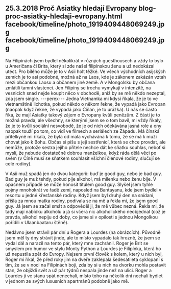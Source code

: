 25.3.2018
Proč Asiatky hledají Evropany
blog-proc-asiatky-hledaji-evropany.html
facebook/timeline/photo_1919409448069249.jpg
facebook/timeline/photo_1919409448069249.jpg
--------------

Na Filipínách jsem bydlel několikrát v různých guesthousech a vždy to bylo u Američana či Brita, který si zde našel filipínskou ženu a už nedokázal utéct. Pro bílého může je to v Asii holt těžké. Ve všech východních asijských zemích je to asi podobné, možná až na Laos, kde je zákonem zakázán vztah mezi občankou Laosu a občanem jiné země. A v Mongolsku by občana zmlátili tamní vlastenci. Jen Filipíny se trochu vymykají v intenzitě, na vesnicích snad nejde koupit něco v obchodě, aniž by se mě někdo nezeptal, zda jsem single.
---perex---
Jedna Vietnamka mi kdysi říkala, že je to ve vietnamštině lichotka, pokud někdo o někom řekne, že vypadá jako Evropan (naopak když řekne, že vypadá jako Číňan, je to urážka). U nás se často říká, že mají Asiatky takový zájem o Evropany kvůli penězům. Z části je to možná pravda, ale všechny, se kterými jsem se o tom bavil, mi vždy říkaly, že je to kvůli sociální nesvobodě, že je od nich očekávána jasná role a ony naopak touží po tom, co vidí ve filmech a seriálech ze Západu. Má čínská přítelkyně mi říkala, že byla od mala vychávána k tomu, že se má k muži chovat jako k Bohu. Občas si píšu s její sestřenicí, která se chce provdat, ale nemůže, protože sestra jejího přítele nechce dát ke sňatku souhlas, neboť si myslí, že nebude dostatečně dobrou manželkou, když ráda dělá věci po svém (v Číně musí se sňatkem souhlasit všichni členové rodiny, slučují se celé rodiny).

V Asii muž spadá jen do dvou kategorií: buď je good guy, nebo je bad guy. Bad guy je muž tehdy, pokud pije alkohol, má milenku nebo ženu bije. V opačném případě se může honosit titulem good guy. Slyšel jsem tyhle pojmy mnohokrát ve řadě zemí, naposled na Bantayanu, kde jsem bydlel v resortu u jedné křesťanské rodiny. Když jsem byl druhý den na snídani, přišla za mnou matka rodiny, podívala se na mě a řekla mi, že jsem good guy. Já jsem se začal smát a odpověděl ji, že mě vůbec nezná. Řekla mi, že tady mají nabídku alkoholu a já si včera nic alkoholického neobjednal (což je pravda, alkohol nepiju od doby, co jsme si v opilosti s jednou Mongolkou pořídili v Ulaanbaataru štěně).

Nedávno jsem strávil pár dní u Rogera a Lourdes (na obrázcích). Původně jsem měl ty dny strávit jinde, ale to místo vypadalo tak hrozně, že jsem se vydal dál a narazil na tento pár, který mne zachránil. Roger je Brit se smyslem pro humor ve stylu Monty Python a Lourdes je Filipínka, která ho už nepustila zpět do Evropy. Nejsem první člověk s kolem, který u nich byl, Roger mi říkal, že před roky jim na dveře zaklepala šedesátiletá cyklopaní s tím, že se v noci na Filipínách bojí, zda by si u nich na dvorku mohla postavit stan, že objíždí svět a už pár týdnů nespala jinde než na ulici. Roger a Lourdes ji ve stanu spát nenechali, místo toho na několik dní nechali bydlet v jednom ze svých luxusních apartmánů podobně jako mě.